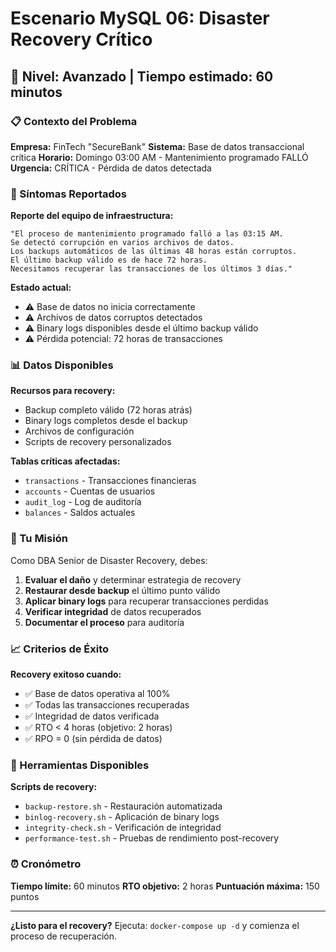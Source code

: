# Escenario MySQL 06: Disaster Recovery Crítico
## 🔴 Nivel: Avanzado | Tiempo estimado: 60 minutos

### 📋 Contexto del Problema

**Empresa:** FinTech "SecureBank"
**Sistema:** Base de datos transaccional crítica
**Horario:** Domingo 03:00 AM - Mantenimiento programado FALLÓ
**Urgencia:** CRÍTICA - Pérdida de datos detectada

### 🚨 Síntomas Reportados

**Reporte del equipo de infraestructura:**
```
"El proceso de mantenimiento programado falló a las 03:15 AM.
Se detectó corrupción en varios archivos de datos.
Los backups automáticos de las últimas 48 horas están corruptos.
El último backup válido es de hace 72 horas.
Necesitamos recuperar las transacciones de los últimos 3 días."
```

**Estado actual:**
- ⚠️ Base de datos no inicia correctamente
- ⚠️ Archivos de datos corruptos detectados
- ⚠️ Binary logs disponibles desde el último backup válido
- ⚠️ Pérdida potencial: 72 horas de transacciones

### 📊 Datos Disponibles

**Recursos para recovery:**
- Backup completo válido (72 horas atrás)
- Binary logs completos desde el backup
- Archivos de configuración
- Scripts de recovery personalizados

**Tablas críticas afectadas:**
- `transactions` - Transacciones financieras
- `accounts` - Cuentas de usuarios
- `audit_log` - Log de auditoría
- `balances` - Saldos actuales

### 🎯 Tu Misión

Como DBA Senior de Disaster Recovery, debes:

1. **Evaluar el daño** y determinar estrategia de recovery
2. **Restaurar desde backup** el último punto válido
3. **Aplicar binary logs** para recuperar transacciones perdidas
4. **Verificar integridad** de datos recuperados
5. **Documentar el proceso** para auditoría

### 📈 Criterios de Éxito

**Recovery exitoso cuando:**
- ✅ Base de datos operativa al 100%
- ✅ Todas las transacciones recuperadas
- ✅ Integridad de datos verificada
- ✅ RTO < 4 horas (objetivo: 2 horas)
- ✅ RPO = 0 (sin pérdida de datos)

### 🔧 Herramientas Disponibles

**Scripts de recovery:**
- `backup-restore.sh` - Restauración automatizada
- `binlog-recovery.sh` - Aplicación de binary logs
- `integrity-check.sh` - Verificación de integridad
- `performance-test.sh` - Pruebas de rendimiento post-recovery

### ⏰ Cronómetro

**Tiempo límite:** 60 minutos
**RTO objetivo:** 2 horas
**Puntuación máxima:** 150 puntos

---

**¿Listo para el recovery?** 
Ejecuta: `docker-compose up -d` y comienza el proceso de recuperación.
